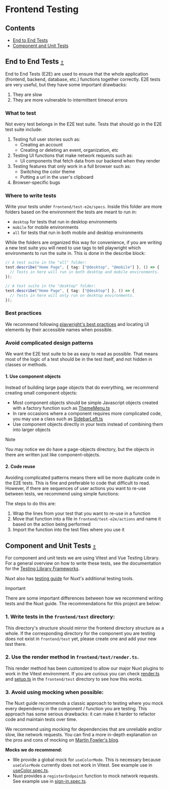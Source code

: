 # Frontend Testing

<a id="contents"></a>

## **Contents**
- [End to End Tests](#end-to-end-tests-)
- [Component and Unit Tests](#component-and-unit-tests-)

<a id="end-to-end-tests-"></a>

## End to End Tests [`⇧`](#contents)

End to End Tests (E2E) are used to ensure that the whole application (frontend, backend, database, etc.) functions together correctly. E2E tests are very useful, but they have some important drawbacks:

1. They are slow
2. They are more vulnerable to intermittent timeout errors

### What to test

Not every test belongs in the E2E test suite. Tests that should go in the E2E test suite include:

1. Testing full user stories such as:
    - Creating an account
    - Creating or deleting an event, organization, etc
2. Testing UI functions that make network requests such as:
    - UI components that fetch data from our backend when they render
3. Testing features that only work in a full browser such as:
    - Switching the color theme
    - Putting a url in the user's clipboard
4. Browser-specific bugs

### Where to write tests

Write your tests under `frontend/test-e2e/specs`. Inside this folder are more folders based on the environment the tests are meant to run in:

- `desktop` for tests that run in desktop environments
- `mobile` for mobile environments
- `all` for tests that run in both mobile and desktop environments

While the folders are organized this way for convenience, if you are writing a new test suite you will need to use tags to tell playwright which environments to run the suite in. This is done in the describe block:

```typescript
// A test suite in the "all" folder:
test.describe("Home Page", { tag: ["@desktop", "@mobile"] }, () => {
  // Tests in here will run in both desktop and mobile environments.
});

// A test suite in the "desktop" folder:
test.describe("Home Page", { tag: ["@desktop"] }, () => {
  // Tests in here will only run on desktop environments.
});
```

### Best practices

We recommend following [playwright's best practices](https://playwright.dev/docs/best-practices) and locating UI elements by their accessible names when possible.

### Avoid complicated design patterns

We want the E2E test suite to be as easy to read as possible. That means most of the logic of a test should be in the test itself, and not hidden in classes or methods.

#### 1. Use component objects

Instead of building large page objects that do everything, we recommend creating small component objects:

- Most component objects should be simple Javascript objects created with a factory function such as [ThemeMenu.ts](frontend/test-e2e/component-objects/ThemeMenu.ts)
- In rare occasions where a component requires more complicated code, you may use a class such as [SidebarLeft.ts](frontend/test-e2e/component-objects/SidebarLeft.ts)
- Use component objects directly in your tests instead of combining them into larger objects

> [!NOTE]
> You may notice we do have a page-objects directory, but the objects in there are written just like component-objects.

#### 2. Code reuse

Avoiding complicated patterns means there will be more duplicate code in the E2E tests. This is fine and preferable to code that difficult to read. However, if there are sequences of user actions you want to re-use between tests, we recommend using simple functions:

The steps to do this are:

1. Wrap the lines from your test that you want to re-use in a function
2. Move that function into a file in `frontend/test-e2e/actions` and name it based on the action being performed
3. Import the function into the test files where you use it

<a id="component-and-unit-tests-"></a>

## Component and Unit Tests [`⇧`](#contents)

For component and unit tests we are using Vitest and Vue Testing Library. For a general overview on how to write these tests, see the documentation for the [Testing Library Frameworks](https://testing-library.com/docs/).

Nuxt also has [testing guide](https://nuxt.com/docs/getting-started/testing#%EF%B8%8F-helpers) for Nuxt's additional testing tools.

> [!IMPORTANT]
> There are some important differences between how we recommend writing tests and the Nuxt guide. The recommendations for this project are below:

### 1. Write tests in the `frontend/test` directory:

This directory's structure should mirror the frontend directory structure as a whole. If the corresponding directory for the component you are testing does not exist in `frontend/test` yet, please create one and add your new test there.

### 2. Use the render method in `frontend/test/render.ts`.

This render method has been customized to allow our major Nuxt plugins to work in the Vitest environment. If you are curious you can check [render.ts](frontend/test/render.ts) and [setup.ts](frontend/test/render.ts) in the `frontend/test` directory to see how this works.

### 3. Avoid using mocking when possible:

The Nuxt guide recommends a classic approach to testing where you mock every dependency in the component / function you are testing. This approach has some serious drawbacks: it can make it harder to refactor code and maintain tests over time.

We recommend using mocking for dependencies that are unreliable and/or slow, like network requests. You can find a more in-depth explanation on the pros and cons of mocking on [Martin Fowler's blog](https://martinfowler.com/articles/mocksArentStubs.html).

**Mocks we do recommend:**

* We provide a global mock for `useColorMode`. This is necessary because `useColorMode` currently does not work in Vitest. See example use in [useColor.spec.ts](frontend/test/composables/useColor.spec.ts).
* Nuxt provides a `registerEndpoint` function to mock network requests. See example use in [sign-in.spec.ts](frontend/test/pages/auth/sign-in.spec.ts).
